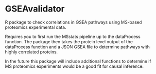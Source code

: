 # GSEAvalidator
R package to check correlations in GSEA pathways using MS-based proteomics experimental data.

Requires you to first run the MSstats pipeline up to the dataProcess function. The package then takes the protein level output of the dataProcess function and a JSON GSEA file to determine pathways with highly correlated proteins.

In the future this package will include additional functions to determine if MS proteomics experiments would be a good fit for causal inference.

